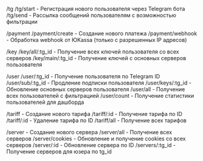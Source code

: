 /tg
/tg/start - Регистрация нового пользователя через Telegram бота
/tg/send - Рассылка сообщений пользователям с возможностью фильтрации

/payment
/payment/create - Создание нового платежа
/payment/webhook - Обработка webhook от ЮKassa (только с разрешенных IP адресов)

/key
/key/all/:tg_id - Получение всех ключей пользователя со всех серверов
/key/main/:tg_id - Получение ключей с основных серверов пользователя

/user
/user/:tg_id - Получение пользователя по Telegram ID
/user/sub/:tg_id - Продление подписки пользователя
/user/keys/:tg_id - Обновление основных серверов пользователя
/user/all - Получение всех пользователей с фильтрацией
/user/count - Получение статистики пользователей для дашборда

/tariff - Создание нового тарифа
/tariff/:id - Получение тарифа по ID
/tariff/:id - Удаление тарифа по ID
/tariff/all - Получение всех тарифов

/server - Создание нового сервера
/server/all - Получение всех серверов
/server/cookies - Обновление и получение cookies со всех серверов
/server/:id - Обновление сервера по ID
/servers/:tg_id - Получение серверов для юзера по tg_id

